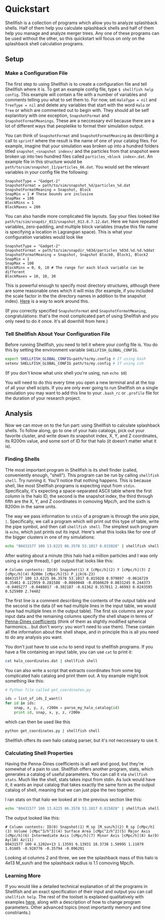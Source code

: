 # Quickstart

Shellfish is a collection of programs which allow you to analyze splashback
shells. Half of them help you calculate splashback shells and half of them help
you manage and analyze merger trees. Any one of these programs can be used without
the other, so this quickstart will focus on  only on the splashback shell
calculation programs.

## Setup

### Make a Configuration File

The first step to using Shellfish is to create a configuration file and tell
Shellfish where it is. To get an example config file, type `$ shellfish help config`.
This example will contain a file with a number of variables and comments telling you
what to set them to. For now, set `HaloType = nil` and `TreeType = nil` and delete
any variables that start with the word `Halo` or `Tree` or which are commented out
to begin with. They should all be self explanitory with one exception,
`SnapshotFormat` and `SnapshotFormatMeanings`. These are a neccessary evil because
there are a lot of different ways that peoplelike to format their simulation output.

You can think of `SnapshotFormat` and `SnapshotFormatMeaning` as describing a call
to `sprintf` where the result is the name of one of your catalog files. For example,
imagine that your simulation was broken up into a hundred folders titled
`snapshot_<snapshot index>/` and the particles from that snapshot were broken up
into two hundred files called `particles_<block index>.dat`.  An example file in this
structure would be `path/to/sim/snapshot_11/particles_66.dat`. You would set the
relevant variables in your config file the following:
```
SnapshotType = "Gadget-2"
SnapshotFormat = path/to/sim/snapshot_%d/particles_%d.dat
SnapshotFormatMeaning = Snapshot, Block
SnapMin = 1 # These bounds are inclusive
SnapMax = 100
BlockMins = 1
BlockMaxes = 200
```
You can also handle more complicated file layouts. Say your files looked like
`path/to/sim/snapdir_013/snapshot_013.8.7.12.dat`. Here we have repeated variables,
zero-padding, and multiple block variables (maybe this file name is specifying a
location in Lagrangian space). This is what your configuration variables would look like
```
SnapshotType = "Gadget-2"
SnapshotFormat = path/to/sim/snapdir_%03d/particles_%03d.%d.%d.%ddat
SnapshotFormatMeaning = Snapshot, Snapshot Block0, Block1, Block2
SnapMin = 1 
SnapMax = 100
BlockMins = 0, 0, 10 # The range for each block variable can be different
BlockMaxes = 10, 10, 30
```

This is powerful enough to specify most directory structures, although there are some
reasonable ones which it will miss (for example, if you included the scale factor in
the the directory names in addition to the snapshot index). [Here](https://github.com/phil-mansfield/shellfish/blob/master/doc/snapshot_format_workaround.md) is a way to work around this.

(If you correctly specified `SnapshotFormat` and `SnapshotFormatMeaning`, congratulations:
that's the most complicated part of using Shellfish and you only need to do it once. It's
all downhill from here.)

### Tell Shellfish About Your Configuration File

Before running Shellfish, you need to tell it where your config file is. You do this
by setting the environment variable `SHELLFISH_GLOBAL_CONFIG`. 
```bash
export SHELLFISH_GLOBAL_CONFIG=path/to/my.config # If using bash
setenv SHELLFISH_GLOBAL_CONFIG path/to/my.config # If using csh
```
(If you don't know what unix shell you're using, run `echo $0`)

You will need to do this every time you open a new terminal and at the top of
all your shell scipts. If you are only ever going to run Shellfish on a single
simulation you may want to add this line to your `.bash_rc` or `.profile` file
for the duration of your research project.

## Analysis

Now we can move on to the fun part: using Shellfish to calculate splashback
shells. To follow along, go to one of your halo catalogs, pick out your
favorite cluster, and write down its snapshot index, X, Y, and Z coordinates,
its R200m value, and some sort of ID for that halo (it doesn't matter what it
is).

### Finding Shells

THe most important program in Shellfish is its shell finder (called, conveniently
enough, "shell"). This program can be run by calling `shellfish shell`. Try running
it. You'll notice that nothing happens. This is because shell, like most Shellfish
programs is expecting input from `stdin`. Specifically, it's expecting a
space-separated ASCII table where the first column is the halo ID, the second is the
snapshot index, the third through fifth are the X, Y, and Z coordinates in comoving
Mpc/h, and the sixth is R200m in the same units.

The way we pass information to `stdin` of a program is through the unix pipe, `|`.
Specifically, we call a program which will print out this type of table, write the
pipe symbol, and then call `shellfish shell`. The simplest such program is `echo`,
which just prints out its input. Here's what this looks like for one of the bigger
clusters in one of my simulations:
```bash
echo "80431577 100 13.6225 86.3578 53.1017 0.815028" | shellfish shell
```
After waiting about a minute (this halo had a million particles and I was only using
a single thread), I get output that looks like this:
```
# Column contents: ID(0) Snapshot(1) X [cMpc/h](2) Y [cMpc/h](3) Z [cMpc/h](4) R200m [cMpc/h](5) P_ijk(6-23)
80431577 100 13.6225 86.3578 53.1017 0.815028 0.979897 -0.0616729 0.35461 0.122959 0.281588 -0.0869048 -0.0560629 0.0831245 0.244373 -0.0405277 -0.0488017 -0.302187 -0.61362 0.357011 2.46993 0.0243595 0.525989 2.74402
```
The first line is a comment describing the contents of the output table and the second is
the data (if we had multiple lines in the input table, we would have had multiple lines in
the output table). The first six columns are your input data and the remaining columns
specify the shell shape in terms of [Penna-Dines coefficients](https://github.com/phil-mansfield/shellfish/blob/master/doc/penna_coefficients.md) (think of them as slightly
modified spherical harmonics... but don't worry: you won't need to use them). These
contain all the information about the shell shape, and in principle this is all you need
to do any analysis you want.

You don't just have to use `echo` to send input to shellfish programs. If you have a file
containing an input table, you can use `cat` to print it:
```bash
cat halo_coordinates.dat | shellfish shell
```
You can also write a script that extracts coordinates from some big complicated halo
catalog and print them out. A toy example might look something like this:
```python
# Python file called get_coordinates.py

ids = list_of_ids_I_want()
for id in ids:
    snap, x, y, z, r200m = parse_my_halo_catalog(id)
    print id, snap, x, y, z, r200m
```
which can then be used like this
```bash
python get_coordinates.py | shellfish shell 
```

Shellfish offers its own halo catalog parser, but it's not neccessary to use it.

### Calculating Shell Properties

Having the Penna-Dines coefficients is all well and good, but they're somewhat of
a pain to use. Shellfish offers another program, stats, which generates a catalog of
useful parameters. You can call it via `shellfish stats`. Much like the shell, stats
takes input from stdin. As luck would have it, it wants an input catalog that takes
exactly the same form as the output catalog of shell, meaning that we can just pipe
the two together.

I ran stats on that halo we looked at in the previous section like this:
```bash
echo "80431577 100 13.6225 86.3578 53.1017 0.815028" | shellfish shell | shellfish stats
```

The output looked like this:
```
# Column contents: ID(0) Snapshot(1) M_sp [M_sun/h](2) R_sp [cMpc/h](3) Volume [cMpc^3/h^3](4) Surface Area [cMpc^2/h^2](5) Major Axis [cMpc/h](6) Intermediate Axis [cMpc/h](7) Minor Axis [cMpc/h](8) Ax(9) Ay(10) Az(11)
80431577 100 4.1202e+13 1.13591 6.13931 18.3738 1.50995 1.11079 1.01605 -0.928776 -0.35794 -0.096201
```
Looking at columns 2 and three, we see the splashback mass of this halo is 4e13 M_sun/h
and the splashback radius is 1.1 comoving Mpc/h.

### Learning More

If you would like a detailed technical explanation of all the programs in Shellfish
and an exact specification of their input and output you can call `shellfish help`.
The rest of the toolset is explained qualitatively with examples [here](https://github.com/phil-mansfield/shellfish/blob/master/doc/toolset.md),
along with a description of how to change program parameters. Other advanced topics
(most importantly memory and time constriants.)
